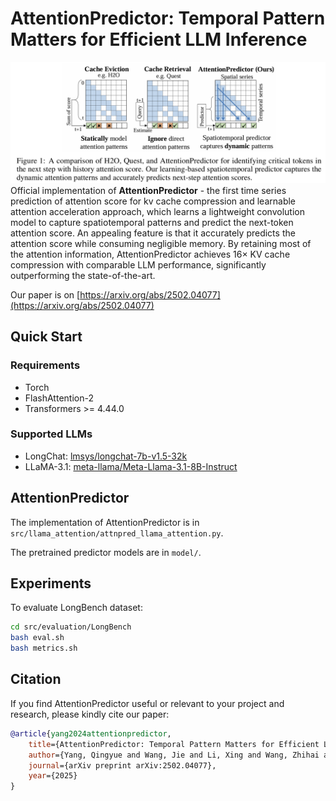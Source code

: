 # AttentionPredictor: Temporal Pattern Matters for Efficient LLM Inference

![Alt text](figs/image.png)
Official implementation of **AttentionPredictor** - the first time series prediction of attention score for kv cache compression and learnable attention acceleration approach, which learns a lightweight convolution model to capture spatiotemporal patterns and predict the next-token attention score. An appealing feature is that it accurately predicts the attention score while consuming negligible memory. By retaining most of the attention information, AttentionPredictor achieves 16× KV cache compression with comparable LLM performance, significantly outperforming the state-of-the-art.

Our paper is on [https://arxiv.org/abs/2502.04077](https://arxiv.org/abs/2502.04077)

## Quick Start

### Requirements
- Torch
- FlashAttention-2
- Transformers >= 4.44.0

### Supported LLMs
- LongChat: [lmsys/longchat-7b-v1.5-32k](https://huggingface.co/lmsys/longchat-7b-v1.5-32k)
- LLaMA-3.1: [meta-llama/Meta-Llama-3.1-8B-Instruct](https://huggingface.co/meta-llama/Meta-Llama-3.1-8B-Instruct)

## AttentionPredictor

The implementation of AttentionPredictor is in `src/llama_attention/attnpred_llama_attention.py`.

The pretrained predictor models are in `model/`.

## Experiments
To evaluate LongBench dataset:
```bash
cd src/evaluation/LongBench
bash eval.sh
bash metrics.sh
```

## Citation

If you find AttentionPredictor useful or relevant to your project and research, please kindly cite our paper:

```bibtex
@article{yang2024attentionpredictor,
    title={AttentionPredictor: Temporal Pattern Matters for Efficient LLM Inference},
    author={Yang, Qingyue and Wang, Jie and Li, Xing and Wang, Zhihai and Chen, Chen and Chen, Lei and Yu, Xianzhi and Liu, Wulong and Hao, Jianye and Yuan, Mingxuan and others},
    journal={arXiv preprint arXiv:2502.04077},
    year={2025}
}
```



